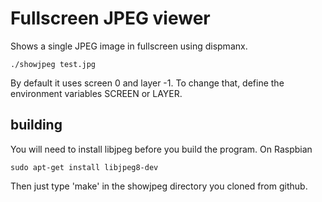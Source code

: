 Fullscreen JPEG viewer
======================

Shows a single JPEG image in fullscreen using dispmanx.

```
./showjpeg test.jpg
```
By default it uses screen 0 and layer -1. To change that, define
the environment variables SCREEN or LAYER.

## building

You will need to install libjpeg before you build the program. On Raspbian

```
sudo apt-get install libjpeg8-dev
```

Then just type 'make' in the showjpeg directory you cloned from github.
